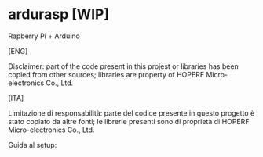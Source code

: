 # ardurasp [WIP]
Rapberry Pi + Arduino

[ENG]

Disclaimer: part of the code present in this projest or libraries has been copied from other sources; libraries are property of HOPERF Micro-electronics Co., Ltd.



[ITA]

Limitazione di responsabilità: parte del codice presente in questo progetto è stato copiato da altre fonti; le librerie presenti sono di proprietà di HOPERF Micro-electronics Co., Ltd.

Guida al setup:

